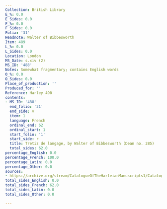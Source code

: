 ```yaml
---
Collection: British Library
E_%: 0.0
E_Sides: 0.0
F_%: 0.0
F_Sides: 0.0
Folia: '31'
Headnote: Walter of Bibbesworth
Item: 489
L_%: 0.0
L_Sides: 0.0
Location: London
MS_Date: s.xiv (2)
MS_ID: '488'
Notes: Somewhat fragmentary; contains English words
O_%: 0.0
O_Sides: 0.0
Place_of_production: ''
Produced_for: ''
Reference: Harley 490
contents:
- MS_ID: '488'
  end_folio: '31'
  end_side: v
  item: 1
  language: French
  ordinal_end: 62
  ordinal_start: 1
  start_folio: '1'
  start_side: r
  title: Tretiz de langage, by Walter of Bibbesworth (Dean no. 285)
  total_sides: 62.0
percentage_English: 0.0
percentage_French: 100.0
percentage_Latin: 0.0
percentage_Other: 0.0
sources:
- https://archive.org/stream/CatalogueOfTheHarleianManuscripts1/Catalogue_of_the_Harleian_Manuscripts_1#page/n376/mode/1up
total_sides_English: 0.0
total_sides_French: 62.0
total_sides_Latin: 0.0
total_sides_Other: 0.0

---
```

